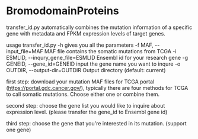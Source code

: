 # BromodomainProteins

transfer_id.py automatically combines the mutation information of a specific gene with metadata and FPKM expression levels of target genes.

usage transfer_id.py -h gives you all the parameters
-f MAF, --input_file=MAF MAF file contains the somatic mutations from TCGA
-i ESMLID, --inqury_gene_file=ESMLID Ensembl id for your research gene
-g GENEID, --gene_id=GENEID input the gene name you want to inqure
-o OUTDIR, --output-dir=OUTDIR Output directory (default: current)

first step: download your mutation MAF files for TCGA portal (https://portal.gdc.cancer.gov/), typically there are four 
methods for TCGA to call somatic mutations. Choose either one or combine them.

second step: choose the gene list you would like to inquire about expression level. (please transfer the gene_id to Ensembl gene id)

third step: choose the gene that you're interested in its mutation. (support one gene)
